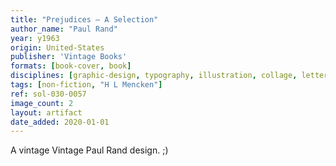 ```yaml
---
title: "Prejudices — A Selection"
author_name: "Paul Rand"
year: y1963
origin: United-States
publisher: 'Vintage Books'
formats: [book-cover, book]
disciplines: [graphic-design, typography, illustration, collage, lettering]
tags: [non-fiction, "H L Mencken"]
ref: sol-030-0057
image_count: 2
layout: artifact
date_added: 2020-01-01
---
```

A vintage Vintage Paul Rand design. ;)
